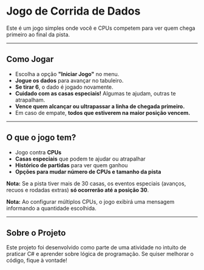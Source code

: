 # Jogo de Corrida de Dados 

Este é um jogo simples onde você e CPUs competem para ver quem chega primeiro ao final da pista.  

---

## Como Jogar  
- Escolha a opção **"Iniciar Jogo"** no menu.  
- **Jogue os dados** para avançar no tabuleiro.  
- **Se tirar 6**, o dado é jogado novamente.   
- **Cuidado com as casas especiais!** Algumas te ajudam, outras te atrapalham.  
- **Vence quem alcançar ou ultrapassar a linha de chegada primeiro.**  
- Em caso de empate, **todos que estiverem na maior posição vencem.**

---

## O que o jogo tem?  
- Jogo contra **CPUs**   
- **Casas especiais** que podem te ajudar ou atrapalhar   
- **Histórico de partidas** para ver quem ganhou   
- **Opções para mudar número de CPUs e tamanho da pista** 
 
**Nota:** Se a pista tiver mais de 30 casas, os eventos especiais (avanços, recuos e rodadas extras) **só ocorrerão até a posição 30**.

**Nota:** Ao configurar múltiplos CPUs, o jogo exibirá uma mensagem informando a quantidade escolhida.

---

## Sobre o Projeto  
Este projeto foi desenvolvido como parte de uma atividade no intuito de praticar C# e aprender sobre lógica de programação. Se quiser melhorar o código, fique à vontade!  
